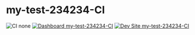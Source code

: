 # my-test-234234-CI

![CI none](https://img.shields.io/badge/ci-none-orange.svg)
[![Dashboard my-test-234234-CI](https://img.shields.io/badge/dashboard-my_test_234234_CI-yellow.svg)](https://dashboard.pantheon.io/sites/a6157ed5-4051-482f-9bae-eb0c6f1b58d3#dev/code)
[![Dev Site my-test-234234-CI](https://img.shields.io/badge/site-my_test_234234_CI-blue.svg)](http://dev-my-test-234234-CI.pantheonsite.io/)